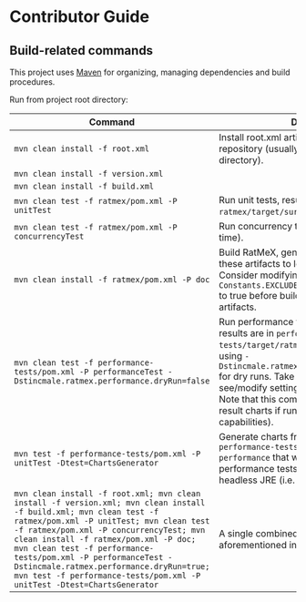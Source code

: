 # Contributor Guide
## Build-related commands
This project uses [Maven](https://maven.apache.org/) for organizing, managing dependencies and build procedures.

Run from project root directory:

Command | Description
--- | ---
`mvn clean install -f root.xml` | Install root.xml artifact to local Maven repository (usually `~/.m2/repository/` directory).
`mvn clean install -f version.xml` |
`mvn clean install -f build.xml` |
`mvn clean test -f ratmex/pom.xml -P unitTest` | Run unit tests, results are in `ratmex/target/surefire-reports` directory.
`mvn clean test -f ratmex/pom.xml -P concurrencyTest` | Run concurrency tests (takes noticeable time).
`mvn clean install -f ratmex/pom.xml -P doc` | Build RatMeX, generate Javadocs, install these artifacts to local Maven repository. Consider modifying value of `Constants.EXCLUDE_ASSERTIONS_FROM_BYTECODE` to true before building production-ready artifacts.
`mvn clean test -f performance-tests/pom.xml -P performanceTest -Dstincmale.ratmex.performance.dryRun=false` | Run performance tests (takes a lot of time), results are in `performance-tests/target/ratmex-performance`. Consider using `-Dstincmale.ratmex.performance.dryRun=true` for dry runs. Take a look at `JmhOptions` to see/modify settings for performance tests. Note that this command also tries to generate result charts if run in headfull JRE (i.e. with UI capabilities).
`mvn test -f performance-tests/pom.xml -P unitTest -Dtest=ChartsGenerator` | Generate charts from results located in `performance-tests/target/ratmex-performance` that were obtained from running performance tests previously, e.g. in headless JRE (i.e. without UI capabilities).
`mvn clean install -f root.xml; mvn clean install -f version.xml; mvn clean install -f build.xml; mvn clean test -f ratmex/pom.xml -P unitTest; mvn clean test -f ratmex/pom.xml -P concurrencyTest; mvn clean install -f ratmex/pom.xml -P doc; mvn clean test -f performance-tests/pom.xml -P performanceTest -Dstincmale.ratmex.performance.dryRun=true; mvn test -f performance-tests/pom.xml -P unitTest -Dtest=ChartsGenerator` | A single combined command doing all the aforementioned in order.
